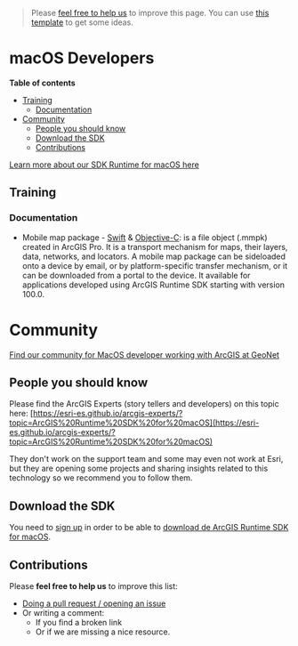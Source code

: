 > Please [feel free to help us](#contributions) to improve this page. You can use [this template](https://github.com/esri-es/awesome-arcgis/blob/master/RESOURCE_PAGE_TEMPLATE.md) to get some ideas.

# macOS Developers
<!-- START doctoc generated TOC please keep comment here to allow auto update -->
<!-- DON'T EDIT THIS SECTION, INSTEAD RE-RUN doctoc TO UPDATE -->
**Table of contents**

  - [Training](#training)
    - [Documentation](#documentation)
- [Community](#community)
  - [People you should know](#people-you-should-know)
  - [Download the SDK](#download-the-sdk)
  - [Contributions](#contributions)

<!-- END doctoc generated TOC please keep comment here to allow auto update -->

[Learn more about our SDK Runtime for macOS here](https://developers.arcgis.com/macos/)

## Training
### Documentation
* Mobile map package - [Swift](https://developers.arcgis.com/macos/latest/swift/guide/mobile-map-package.htm) & [Objective-C](https://developers.arcgis.com/macos/latest/objective-c/guide/mobile-map-package.htm): is a file object (.mmpk) created in ArcGIS Pro. It is a transport mechanism for maps, their layers, data, networks, and locators. A mobile map package can be sideloaded onto a device by email, or by platform-specific transfer mechanism, or it can be downloaded from a portal to the device. It available for applications developed using ArcGIS Runtime SDK starting with version 100.0.

# Community
[Find our community for MacOS developer working with ArcGIS at GeoNet](https://community.esri.com/community/developers/native-app-developers/arcgis-runtime-sdk-for-macos)

## People you should know
Please find the ArcGIS Experts (story tellers and developers) on this topic here: [https://esri-es.github.io/arcgis-experts/?topic=ArcGIS%20Runtime%20SDK%20for%20macOS](https://esri-es.github.io/arcgis-experts/?topic=ArcGIS%20Runtime%20SDK%20for%20macOS)

They don't work on the support team and some may even not work at Esri,
but they are opening some projects and sharing insights related to this
technology so we recommend you to follow them.

## Download the SDK

You need to [sign up](https://developers.arcgis.com/sign-up/) in order to be able
to [download de ArcGIS Runtime SDK for macOS](https://developers.arcgis.com/downloads/).

## Contributions
Please **feel free to help us** to improve this list:

* [Doing a pull request / opening an issue](https://github.com/hhkaos/awesome-arcgis#contributions)
* Or writing a comment:
  * If you find a broken link
  * Or if we are missing a nice resource.
